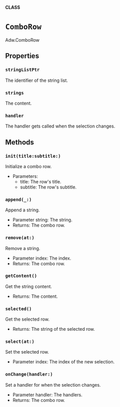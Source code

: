 **CLASS**

# `ComboRow`

Adw.ComboRow

## Properties
### `stringListPtr`

The identifier of the string list.

### `strings`

The content.

### `handler`

The handler gets called when the selection changes.

## Methods
### `init(title:subtitle:)`

Initialize a combo row.
- Parameters:
  - title: The row's title.
  - subtitle: The row's subtitle.

### `append(_:)`

Append a string.
- Parameter string: The string.
- Returns: The combo row.

### `remove(at:)`

Remove a string.
- Parameter index: The index.
- Returns: The combo row.

### `getContent()`

Get the string content.
- Returns: The content.

### `selected()`

Get the selected row.
- Returns: The string of the selected row.

### `select(at:)`

Set the selected row.
- Parameter index: The index of the new selection.

### `onChange(handler:)`

Set a handler for when the selection changes.
- Parameter handler: The handlers.
- Returns: The combo row.
